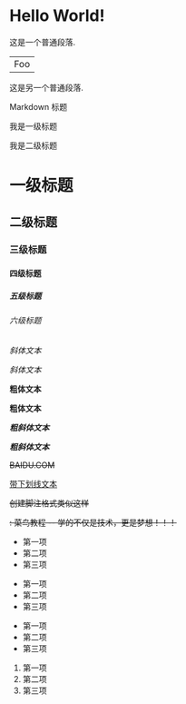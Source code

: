 # Hello World!  
这是一个普通段落.
<table>
    <tr>
        <td>Foo</td>
    </tr>
</table> 
这是另一个普通段落.

Markdown 标题

我是一级标题

我是二级标题
# 一级标题
## 二级标题
### 三级标题
#### 四级标题
##### 五级标题
###### 六级标题
*斜体文本*

_斜体文本_

**粗体文本**

__粗体文本__

***粗斜体文本***

___粗斜体文本___

~~BAIDU.COM~~

<u>带下划线文本</u>

~~创建脚注格式类似这样~~

~~: 菜鸟教程 -- 学的不仅是技术，更是梦想！！！~~

* 第一项
* 第二项
* 第三项

+ 第一项
+ 第二项
+ 第三项


- 第一项
- 第二项
- 第三项

1. 第一项
1. 第二项
1. 第三项